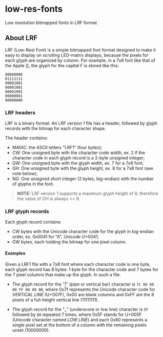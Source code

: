 # low-res-fonts
Low resolution bitmapped fonts in LRF format

## About LRF

LRF (Low-Rest Font) is a simple bitmapped font format designed to make it easy to display on scrolling LED-matrix displays, because the pixels for each glyph are organized by column. For example, in a 7x8 font like that of the Apple ][, the glyph for the capital F is stored like this:

```
00000000
01111111
00001001
00001001
00001001
00000001
00000000
```

### LRF headers

LRF is a binary format. An LRF version 1 file has a header, followed by glyph records with the bitmap for each character shape.

The header contains:

- MAGIC: the ASCII letters "LRF1" (four bytes);
- CW: One unsigned byte with the character code width, ex. 2 if the character code in each glyph record is a 2-byte unsigned integer;
- GW: One unsigned byte with the glyph width, ex. 7 for a 7x8 font;
- GH: One unsigned byte with the glyph height, ex. 8 for a 7x8 font (see note below);
- NG: One unsigned short integer (2 bytes, big-endian) with the number of glyphs in the font.

> **NOTE:** LRF version 1 supports a maximum glyph height of 8;
> therefore the value of GH is always <= 8.

### LRF glyph records

Each glyph record contains:

- CW bytes with the Unicode character code for the glyph in big-endian order, ex. 0x0041 for "A", Unicode U+0041;
- GW bytes, each holding the bitmap for one pixel column.

#### Examples

Given a LRF1 file with a 7x8 font where each character code is one byte, each glyph record has 8 bytes: 1 byte for the character code and 7 bytes for the 7 pixel columns that make up the glyph. In such a file:

- The glyph record for the "|" (pipe or vertical bar) character is `7C 00 00 00 FF 00 00 00`, where 0x7f represents the Unicode character code for _VERTICAL LINE_ (U+007F), 0x00 are blank columns and 0xFF are the 8 pixels of a full-height vertical line (11111111).

- The glyph record for the "\_" (underscore or low line) character is `5F` followed by `80` repeated 7 times, where 0x5F stands for U+005F (Unicode character named _LOW LINE_) and each 0x80 represents a single pixel set at the bottom of a column with the remaining pixels unset (10000000).
